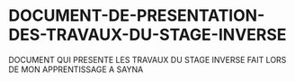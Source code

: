 # DOCUMENT-DE-PRESENTATION-DES-TRAVAUX-DU-STAGE-INVERSE
DOCUMENT QUI PRESENTE LES TRAVAUX DU STAGE INVERSE FAIT LORS DE MON APPRENTISSAGE A SAYNA
